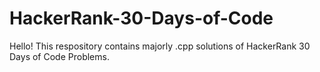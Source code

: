 # HackerRank-30-Days-of-Code
Hello!
This respository contains majorly .cpp solutions of HackerRank 30 Days of Code Problems.
